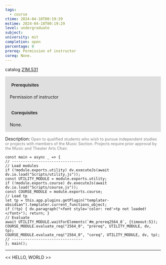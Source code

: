 ```yaml
---
tags:
  - course
ctime: 2024-04-18T00:19:29
mstime: 2024-04-18T00:19:29
level: undergraduate
subject: 
university: mit
completion: open
percentage: 0
prereq: Permission of instructor
coreq: None.
---
```


catalog [21M.531](http://student.mit.edu/catalog/m21Ma.html#21M.533)

<span style="display: block; padding: 15px; background-color: rgb(100, 100, 100, 0.2);"><font id="m_prereq2564_0" style="display: block; font-family: Arial, sans-serif; font-weight: bold; padding: 5px">Prerequisites</font><br><span id="prereq2564_0">Permission of instructor</span></span>
<span style="display: block; padding: 15px; background-color: rgb(100, 100, 100, 0.2);"><font id="m_coreq2564_0" style="display: block; font-family: Arial, sans-serif; font-weight: bold; padding: 5px">Corequisites</font><br><span id="coreq2564_0">None.</span></span>

<font style="">Description:</font>
<font style="color: grey; font-size: 0.8rem;">Open to qualified students who wish to pursue independent studies or projects with members of the Music Section. Projects require prior approval by the Music and Theater Arts Chair.</font>

```dataviewjs
const main = async _ => {
// --------------------------------
// Load modules
if (!module.exports.utility) dv.executeJs(await dv.io.load("Scripts/utility.js"));
const UTILITY_MODULE = module.exports.utility;
if (!module.exports.course) dv.executeJs(await dv.io.load("Scripts/course.js"));
const COURSE_MODULE = module.exports.course;
// Load tp
let tp = this.app.plugins.getPlugin("templater-obsidian").templater.current_functions_object;
if (!tp) { dv.paragraph("<font style='color: red'>tp not loaded!</font>"); return; }
// Evaluate
await UTILITY_MODULE.waitForElements(`#m_prereq2564_0`, {timeout:5});
COURSE_MODULE.evaluate_req("2564_0", "prereq", UTILITY_MODULE, dv, tp);
COURSE_MODULE.evaluate_req("2564_0", "coreq", UTILITY_MODULE, dv, tp);
// --------------------------------
}; main();
```

---

<< HELLO, WORLD >>
